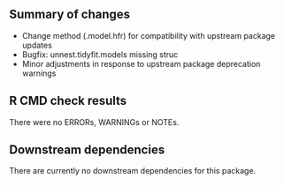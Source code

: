 ## Summary of changes

- Change method (.model.hfr) for compatibility with upstream package updates
- Bugfix: unnest.tidyfit.models missing struc
- Minor adjustments in response to upstream package deprecation warnings

## R CMD check results

There were no ERRORs, WARNINGs or NOTEs. 

## Downstream dependencies

There are currently no downstream dependencies for this package.
